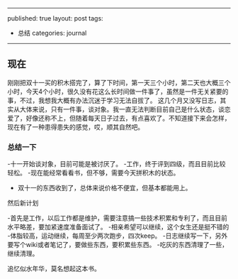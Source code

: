 - ---
published: true
layout: post
tags:
  - 总结
categories: journal
---
## 现在

刚刚把双十一买的积木搭完了，算了下时间，第一天三个小时，第二天也大概三个小时，今天4个小时，很久没有花这么长时间做一件事了，虽然是一件无关紧要的事，不过，我想我大概有办法沉迷于学习无法自拔了。
这几个月又没写日志，其实从大体来说，只有一件事，谈对象。我一直无法判断目前自己是什么状态，谈恋爱了，好像还称不上，但随着每天日子过去，有点喜欢了。不知道接下来会怎样，现在有了一种患得患失的感觉，哎，顺其自然吧。

### 总结一下

-十一开始谈对象，目前可能是被讨厌了。
-工作，终于评到四级，而且目前比较轻松。
-现在能经常看看书，但不够，需要今天拼积木的状态。
- 双十一的东西收到了，总体来说价格不便宜，但基本都能用上。

然后新计划

-首先是工作，以后工作都是维护，需要注意搞一些技术积累和专利了，而且目前水平略差，要加紧速度准备面试了。
-相亲希望可以继续，这个女生还是挺不错的
-体脂较高，运动继续，每周至少两次跑步，四次keep。
-日志继续写一下，另外要写个wiki或者笔记了，要做些东西，要积累些东西。
-吃灰的东西清理了一些，继续清理。

追忆似水年华，莫名想起这本书。




